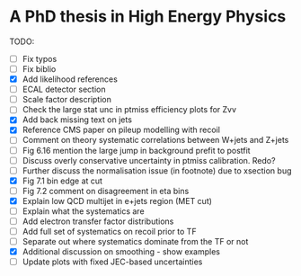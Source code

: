 # A PhD thesis in High Energy Physics

TODO:

- [ ] Fix typos
- [ ] Fix biblio
- [x] Add likelihood references
- [ ] ECAL detector section
- [ ] Scale factor description
- [ ] Check the large stat unc in ptmiss efficiency plots for Zvv
- [x] Add back missing text on jets
- [x] Reference CMS paper on pileup modelling with recoil
- [ ] Comment on theory systematic correlations between W+jets and Z+jets
- [ ] Fig 6.16 mention the large jump in background prefit to postfit
- [ ] Discuss overly conservative uncertainty in ptmiss calibration. Redo?
- [ ] Further discuss the normalisation issue (in footnote) due to xsection bug
- [x] Fig 7.1 bin edge at cut
- [ ] Fig 7.2 comment on disagreement in eta bins
- [x] Explain low QCD multijet in e+jets region (MET cut)
- [ ] Explain what the systematics are
- [ ] Add electron transfer factor distributions
- [ ] Add full set of systematics on recoil prior to TF
- [ ] Separate out where systematics dominate from the TF or not
- [x] Additional discussion on smoothing - show examples
- [ ] Update plots with fixed JEC-based uncertainties
